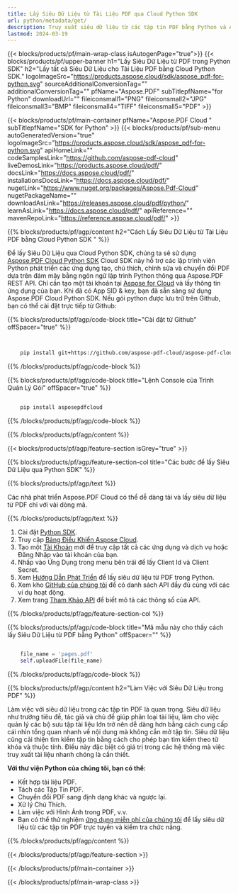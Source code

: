 ```yaml
---
title: Lấy Siêu Dữ Liệu từ Tài Liệu PDF qua Cloud Python SDK
url: python/metadata/get/
description: Truy xuất siêu dữ liệu từ các tập tin PDF bằng Python và Aspose.PDF Cloud SDK. Truy cập thông tin tài liệu dễ dàng.
lastmod: 2024-03-19
---
```


{{< blocks/products/pf/main-wrap-class isAutogenPage="true">}}
{{< blocks/products/pf/upper-banner h1="Lấy Siêu Dữ Liệu từ PDF trong Python SDK" h2="Lấy tất cả Siêu Dữ Liệu cho Tài Liệu PDF bằng Cloud Python SDK." logoImageSrc="https://products.aspose.cloud/sdk/aspose_pdf-for-python.svg" sourceAdditionalConversionTag="" additionalConversionTag="" pfName="Aspose.PDF" subTitlepfName="for Python" downloadUrl="" fileiconsmall1="PNG" fileiconsmall2="JPG" fileiconsmall3="BMP" fileiconsmall4="TIFF" fileiconsmall5="PDF" >}}

{{< blocks/products/pf/main-container pfName="Aspose.PDF Cloud " subTitlepfName="SDK for Python" >}}
{{< blocks/products/pf/sub-menu autoGeneratedVersion="true" logoImageSrc="https://products.aspose.cloud/sdk/aspose_pdf-for-python.svg" apiHomeLink="" codeSamplesLink="https://github.com/aspose-pdf-cloud" liveDemosLink="https://products.aspose.cloud/pdf/" docsLink="https://docs.aspose.cloud/pdf/" installationsDocsLink="https://docs.aspose.cloud/pdf/" nugetLink="https://www.nuget.org/packages/Aspose.Pdf-Cloud" nugetPackageName="" downloadAsLink="https://releases.aspose.cloud/pdf/python/" learnAsLink="https://docs.aspose.cloud/pdf/" apiReference="" mavenRepoLink="https://reference.aspose.cloud/pdf/" >}}

{{% blocks/products/pf/agp/content h2="Cách Lấy Siêu Dữ Liệu từ Tài Liệu PDF bằng Cloud Python SDK " %}}

Để lấy Siêu Dữ Liệu qua Cloud Python SDK, chúng ta sẽ sử dụng
[Aspose.PDF Cloud Python SDK](https://products.aspose.cloud/pdf/python/)
Cloud SDK này hỗ trợ các lập trình viên Python phát triển các ứng dụng tạo, chú thích, chỉnh sửa và chuyển đổi PDF dựa trên đám mây bằng ngôn ngữ lập trình Python thông qua Aspose.PDF REST API. Chỉ cần tạo một tài khoản tại [Aspose for Cloud](https://dashboard.aspose.cloud/#/apps) và lấy thông tin ứng dụng của bạn. Khi đã có App SID & key, bạn đã sẵn sàng sử dụng Aspose.PDF Cloud Python SDK. Nếu gói python được lưu trữ trên Github, bạn có thể cài đặt trực tiếp từ Github:

{{% blocks/products/pf/agp/code-block title="Cài đặt từ Github" offSpacer="true" %}}

```bash

     
    pip install git+https://github.com/aspose-pdf-cloud/aspose-pdf-cloud-python.git


```

{{% /blocks/products/pf/agp/code-block %}}

{{% blocks/products/pf/agp/code-block title="Lệnh Console của Trình Quản Lý Gói" offSpacer="true" %}}

```bash
     
    pip install asposepdfcloud

```

{{% /blocks/products/pf/agp/code-block %}}

{{% /blocks/products/pf/agp/content %}}

{{< blocks/products/pf/agp/feature-section isGrey="true" >}}

{{% blocks/products/pf/agp/feature-section-col title="Các bước để lấy Siêu Dữ Liệu qua Python SDK" %}}

{{% blocks/products/pf/agp/text %}}

Các nhà phát triển Aspose.PDF Cloud có thể dễ dàng tải và lấy siêu dữ liệu từ PDF chỉ với vài dòng mã.

{{% /blocks/products/pf/agp/text %}}

1. Cài đặt [Python SDK](https://pypi.org/project/asposepdfcloud/).
1. Truy cập [Bảng Điều Khiển Aspose Cloud](https://dashboard.aspose.cloud/).
1. Tạo một [Tài Khoản](https://docs.aspose.cloud/display/storagecloud/Creating+and+Managing+Account) mới để truy cập tất cả các ứng dụng và dịch vụ hoặc Đăng Nhập vào tài khoản của bạn.
1. Nhấp vào Ứng Dụng trong menu bên trái để lấy Client Id và Client Secret.
1. Xem [Hướng Dẫn Phát Triển](https://docs.aspose.cloud/pdf/developer-guide/) để lấy siêu dữ liệu từ PDF trong Python.
1. Xem kho [GitHub của chúng tôi](https://github.com/aspose-pdf-cloud/aspose-pdf-cloud-python/) để có danh sách API đầy đủ cùng với các ví dụ hoạt động.
1. Xem trang [Tham Khảo API](https://reference.aspose.cloud/pdf/#/Document) để biết mô tả các thông số của API.

{{% /blocks/products/pf/agp/feature-section-col %}}

{{% blocks/products/pf/agp/code-block title="Mã mẫu này cho thấy cách lấy Siêu Dữ Liệu từ PDF bằng Python" offSpacer="" %}}

```python

    file_name = 'pages.pdf'
    self.uploadFile(file_name)
```

{{% /blocks/products/pf/agp/code-block %}}

{{% blocks/products/pf/agp/content h2="Làm Việc với Siêu Dữ Liệu trong PDF" %}}

Làm việc với siêu dữ liệu trong các tập tin PDF là quan trọng. Siêu dữ liệu như trường tiêu đề, tác giả và chủ đề giúp phân loại tài liệu, làm cho việc quản lý các bộ sưu tập tài liệu lớn trở nên dễ dàng hơn bằng cách cung cấp cái nhìn tổng quan nhanh về nội dung mà không cần mở tập tin.
Siêu dữ liệu cũng cải thiện tìm kiếm tập tin bằng cách cho phép bạn tìm kiếm theo từ khóa và thuộc tính. Điều này đặc biệt có giá trị trong các hệ thống mà việc truy xuất tài liệu nhanh chóng là cần thiết.

**Với thư viện Python của chúng tôi, bạn có thể:**

+ Kết hợp tài liệu PDF.
+ Tách các Tập Tin PDF.
+ Chuyển đổi PDF sang định dạng khác và ngược lại.
+ Xử lý Chú Thích.
+ Làm việc với Hình Ảnh trong PDF, v.v.
+ Bạn có thể thử nghiệm [ứng dụng miễn phí của chúng tôi](https://products.aspose.app/pdf/metadata) để lấy siêu dữ liệu từ các tập tin PDF trực tuyến và kiểm tra chức năng.

{{% /blocks/products/pf/agp/content %}}

{{< /blocks/products/pf/agp/feature-section >}}

{{< /blocks/products/pf/main-container >}}

{{< /blocks/products/pf/main-wrap-class >}}
